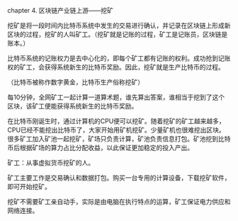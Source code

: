 chapter 4. 区块链产业链上游——挖矿

挖矿是将一段时间内比特币系统中发生的交易进行确认，并记录在区块链上形成新区块的过程，挖矿的人叫矿工。（挖矿就是记账的过程，矿工是记账员，区块链是账本。）

比特币系统的记账权力是去中心化的，即每个矿工都有记账的权利。成功抢到记账权的矿工，会获得系统新生的比特币奖励。因此，挖矿就是生产比特币的过程。

（比特币被称作数字黄金，比特币生产俗称挖矿）

每10分钟，全网矿工一起计算一道算术题，谁先算出答案，谁相当于挖到了这个区块，该矿工便能获得系统新生的比特币奖励。

在比特币刚诞生时，通过计算机的CPU便可以挖矿。随着挖矿的矿工越来越多，CPU已经不能挖出比特币了，大家开始用矿机挖矿。少量矿机也很难挖出区块。很多矿工加入矿池一起挖矿，矿场只负责计算，矿池负责信息打包。矿池挖到比特币后根据矿场的算力占比分配收益，以此保证更加稳定的投入产出。

矿工：从事虚拟货币挖矿的人。

矿工主要工作是交易确认和数据打包。购买一台专用的计算设备，下载挖矿软件，即可开始挖矿。

挖矿不需要矿工亲自动手，实际是由电脑在执行特点的运算，矿工保证电力供应和网络连接。

